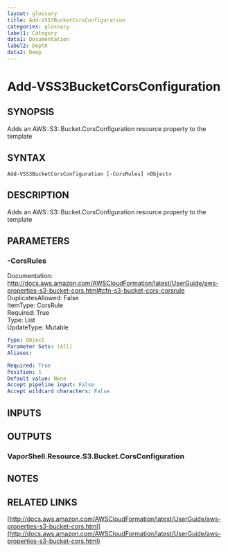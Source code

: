 ```yaml
---
layout: glossary
title: Add-VSS3BucketCorsConfiguration
categories: glossary
label1: Category
data1: Documentation
label2: Depth
data2: Deep
---
```


# Add-VSS3BucketCorsConfiguration

## SYNOPSIS
Adds an AWS::S3::Bucket.CorsConfiguration resource property to the template

## SYNTAX

```
Add-VSS3BucketCorsConfiguration [-CorsRules] <Object>
```

## DESCRIPTION
Adds an AWS::S3::Bucket.CorsConfiguration resource property to the template

## PARAMETERS

### -CorsRules
Documentation: http://docs.aws.amazon.com/AWSCloudFormation/latest/UserGuide/aws-properties-s3-bucket-cors.html#cfn-s3-bucket-cors-corsrule    
DuplicatesAllowed: False    
ItemType: CorsRule    
Required: True    
Type: List    
UpdateType: Mutable

```yaml
Type: Object
Parameter Sets: (All)
Aliases: 

Required: True
Position: 1
Default value: None
Accept pipeline input: False
Accept wildcard characters: False
```

## INPUTS

## OUTPUTS

### VaporShell.Resource.S3.Bucket.CorsConfiguration

## NOTES

## RELATED LINKS

[http://docs.aws.amazon.com/AWSCloudFormation/latest/UserGuide/aws-properties-s3-bucket-cors.html](http://docs.aws.amazon.com/AWSCloudFormation/latest/UserGuide/aws-properties-s3-bucket-cors.html)

